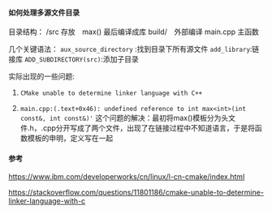 #### 如何处理多源文件目录
目录结构：
    /src 存放　max() 最后编译成库
    build/　外部编译
    main.cpp 主函数

几个关键语法：
`aux_source_directory` :找到目录下所有源文件
`add_library`:链接库
`ADD_SUBDIRECTORY(src)`:添加子目录

实际出现的一些问题:
1. `CMake unable to determine linker language with C++`

2. `main.cpp:(.text+0x46): undefined reference to int max<int>(int const&, int const&)'`
    这个问题的解决：最初将max()模板分为头文件.h，.cpp分开写成了两个文件，出现了在链接过程中不知道语言，于是将函数模板的申明，定义写在一起

#### 参考
https://www.ibm.com/developerworks/cn/linux/l-cn-cmake/index.html

https://stackoverflow.com/questions/11801186/cmake-unable-to-determine-linker-language-with-c